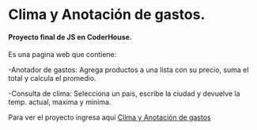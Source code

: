 # Clima y Anotación de gastos.
#### Proyecto final de JS en CoderHouse. 
Es una pagina web que contiene:

-Anotador de gastos: Agrega productos a una lista con su precio, suma el total y calcula el promedio.

-Consulta de clima: Selecciona un pais, escribe la ciudad y devuelve la temp. actual, maxima y minima.

Para ver el proyecto ingresa aquí [Clima y Anotación de gastos](https://elias-92.github.io/proyectoFinalJs1/ "Clima y Anotación de gastos")
